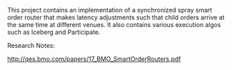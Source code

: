 This project contains an implementation of a synchronized spray smart order router that makes latency adjustments such that child orders arrive at the same time at different venues. It also contains various execution algos such as Iceberg and Participate. 

Research Notes:

 http://qes.bmo.com/papers/17_BMO_SmartOrderRouters.pdf
